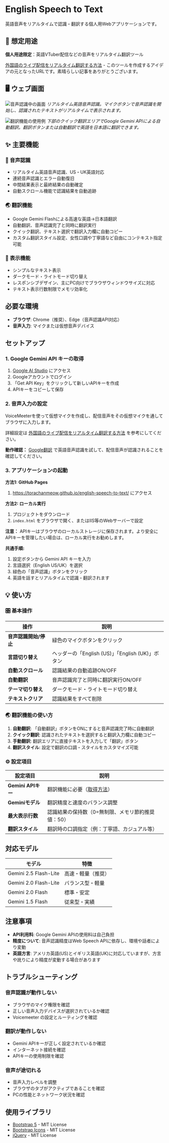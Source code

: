 # English Speech to Text

英語音声をリアルタイムで認識・翻訳する個人用Webアプリケーションです。

## 🎯 想定用途

**個人用途限定**：英語VTuber配信などの音声をリアルタイム翻訳ツール

[外国語のライブ配信をリアルタイム翻訳する方法](https://love.ianthis.net/2023/05/06/post-48/) - このツールを作成するアイデアの元となったURLです。素晴らしい記事をありがとうございます。

## 🖥️ ウェブ画面

![音声認識中の画面](images/screenshot-speech-recognition.png)
*リアルタイム英語音声認識。マイクボタンで音声認識を開始し、認識されたテキストがリアルタイムで表示されます。*

![翻訳機能の使用例](images/screenshot-translation.png)
*下部のクイック翻訳エリアでGoogle Gemini APIによる自動翻訳。翻訳ボタンまたは自動翻訳で英語を日本語に翻訳できます。*

## ✨ 主要機能

### 🎤 音声認識
- リアルタイム英語音声認識、US・UK英語対応
- 連続音声認識とエラー自動復旧
- 中間結果表示と最終結果の自動確定
- 自動スクロール機能で認識結果を自動追跡

### 🌏 翻訳機能
- Google Gemini Flashによる高速な英語→日本語翻訳
- 自動翻訳、音声認識完了と同時に翻訳実行
- クイック翻訳、テキスト選択で翻訳入力欄に自動コピー
- カスタム翻訳スタイル設定、女性口調や丁寧語など自由にコンテキスト指定可能

### 📝 表示機能
- シンプルなテキスト表示
- ダークモード・ライトモード切り替え
- レスポンシブデザイン、主にPC向けでブラウザウィンドウサイズに対応
- テキスト表示行数制限でメモリ効率化


## 必要な環境

- **ブラウザ**: Chrome（推奨）、Edge（音声認識API対応）
- **音声入力**: マイクまたは仮想音声デバイス

## セットアップ

### 1. Google Gemini API キーの取得

1. [Google AI Studio](https://aistudio.google.com/) にアクセス
2. Googleアカウントでログイン
3. 「Get API Key」をクリックして新しいAPIキーを作成
4. APIキーをコピーして保存

### 2. 音声入力の設定

VoiceMeeterを使って仮想マイクを作成し、配信音声をその仮想マイクを通してブラウザに入力します。

詳細設定は [外国語のライブ配信をリアルタイム翻訳する方法](https://love.ianthis.net/2023/05/06/post-48/) を参考にしてください。

**動作確認：** [Google翻訳](https://translate.google.com/) で英語音声認識を試して、配信音声が認識されることを確認してください。

### 3. アプリケーションの起動

**方法1: GitHub Pages**
1. https://torachanmeow.github.io/english-speech-to-text/ にアクセス

**方法2: ローカル実行**
1. プロジェクトをダウンロード
2. `index.html` をブラウザで開く、またはIIS等のWebサーバーで設定

**注意：** APIキーはブラウザのローカルストレージに保存されます。より安全にAPIキーを管理したい場合は、ローカル実行をお勧めします。

**共通手順:**
1. 設定ボタンから Gemini API キーを入力
2. 言語選択（English US/UK）を選択
3. 緑色の「音声認識」ボタンをクリック
4. 英語を話すとリアルタイムで認識・翻訳されます

## 💡 使い方

### 🎛️ 基本操作

| 操作 | 説明 |
|------|------|
| **音声認識開始/停止** | 緑色のマイクボタンをクリック |
| **言語切り替え** | ヘッダーの「English (US)」「English (UK)」ボタン |
| **自動スクロール** | 認識結果の自動追跡ON/OFF |
| **自動翻訳** | 音声認識完了と同時に翻訳実行ON/OFF |
| **テーマ切り替え** | ダークモード・ライトモード切り替え |
| **テキストクリア** | 認識結果をすべて削除 |

### 🌏 翻訳機能の使い方

1. **自動翻訳**: 「自動翻訳」ボタンをONにすると音声認識完了時に自動翻訳
2. **クイック翻訳**: 認識されたテキストを選択すると翻訳入力欄に自動コピー
3. **手動翻訳**: 翻訳エリアに直接テキストを入力して「翻訳」ボタン
4. **翻訳スタイル**: 設定で翻訳の口調・スタイルをカスタマイズ可能

### ⚙️ 設定項目

| 設定項目 | 説明 |
|----------|------|
| **Gemini APIキー** | 翻訳機能に必要（[取得方法](#1-google-gemini-api-キーの取得)） |
| **Geminiモデル** | 翻訳精度と速度のバランス調整 |
| **最大表示行数** | 認識結果の保持数（0=無制限、メモリ節約推奨値：50） |
| **翻訳スタイル** | 翻訳時の口調指定（例：丁寧語、カジュアル等） |

## 対応モデル

| モデル | 特徴 |
|--------|------|
| Gemini 2.5 Flash-Lite | 高速・軽量（推奨） |
| Gemini 2.0 Flash-Lite | バランス型・軽量 |
| Gemini 2.0 Flash | 標準・安定 |
| Gemini 1.5 Flash | 従来型・実績 |

## 注意事項

- **API利用料**: Google Gemini APIの使用料は自己負担
- **精度について**: 音声認識精度はWeb Speech APIに依存し、環境や話者により変動
- **英語方言**: アメリカ英語(US)とイギリス英語(UK)に対応していますが、方言や訛りにより精度が変動する場合があります

## トラブルシューティング

### 音声認識が動作しない

- ブラウザのマイク権限を確認
- 正しい音声入力デバイスが選択されているか確認
- Voicemeeter の設定とルーティングを確認

### 翻訳が動作しない

- Gemini APIキーが正しく設定されているか確認
- インターネット接続を確認
- APIキーの使用制限を確認

### 音声が途切れる

- 音声入力レベルを調整
- ブラウザのタブがアクティブであることを確認
- PCの性能とネットワーク状況を確認

## 使用ライブラリ
- [Bootstrap 5](https://getbootstrap.com/) - MIT License
- [Bootstrap Icons](https://icons.getbootstrap.com/) - MIT License
- [jQuery](https://jquery.com/) - MIT License
